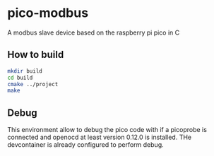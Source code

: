 # pico-modbus

A modbus slave device based on the raspberry pi pico in C

## How to build

```bash
mkdir build
cd build
cmake ../project
make
```

## Debug

This environment allow to debug the pico code with if a picoprobe is connected and openocd at least version 0.12.0 is installed. THe devcontainer is already configured to perform debug.

